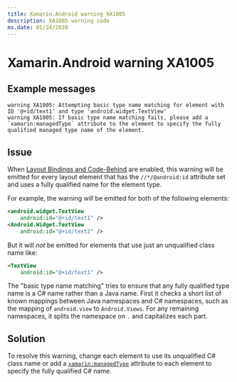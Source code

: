 ```yaml
---
title: Xamarin.Android warning XA1005
description: XA1005 warning code
ms.date: 01/24/2020
---
```

# Xamarin.Android warning XA1005

## Example messages

```
warning XA1005: Attempting basic type name matching for element with ID '@+id/text1' and type 'android.widget.TextView'
warning XA1005: If basic type name matching fails, please add a `xamarin:managedType` attribute to the element to specify the fully qualified managed type name of the element.
```

## Issue

When [Layout Bindings and Code-Behind][code-behind] are enabled, this warning
will be emitted for every layout element that has the `//*/@android:id`
attribute set and uses a fully qualified name for the element type.

For example, the warning *will* be emitted for both of the following elements:

```xml
<android.widget.TextView
    android:id="@+id/text1" />
<Android.Widget.TextView
    android:id="@+id/text2" />
```

But it will *not* be emitted for elements that use just an unqualified class
name like:

```xml
<TextView
    android:id="@+id/text1" />
```

The "basic type name matching" tries to ensure that any fully qualified type name
is a C# name rather than a Java name. First it checks a short list of known
mappings between Java namespaces and C# namespaces, such as the mapping of
`android.view` to `Android.Views`. For any remaining namespaces, it splits the
namespace on `.` and capitalizes each part.

## Solution

To resolve this warning, change each element to use its unqualified C# class
name or add a [`xamarin:managedType`][code-behind-attributes] attribute to each
element to specify the fully qualified C# name.

[code-behind]: https://github.com/xamarin/xamarin-android/blob/main/Documentation/guides/LayoutCodeBehind.md
[code-behind-attributes]: https://github.com/xamarin/xamarin-android/blob/main/Documentation/guides/LayoutCodeBehind.md#layout-xml-attributes

